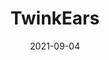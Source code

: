 ---
title: TwinkEars
date: 2021-09-04
Author: MERNY
base: Cap
images: [
    "https://media.discordapp.net/attachments/779500025990086706/883079216776757258/unknown.png",
    "https://media.discordapp.net/attachments/779500025990086706/883783390057349140/unknown.png"
]
---